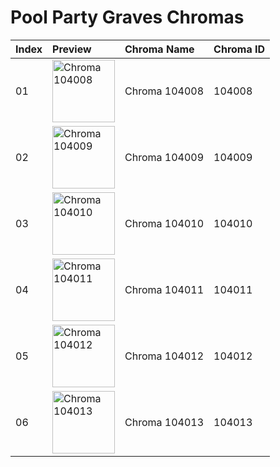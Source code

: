 # Pool Party Graves Chromas

| Index | Preview | Chroma Name | Chroma ID |
|:---|:---|:---|:---|
| 01 | <img src='https://raw.communitydragon.org/latest/plugins/rcp-be-lol-game-data/global/default/v1/champion-chroma-images/104/104008.png' alt='Chroma 104008' width='100'> | Chroma 104008 | 104008 |
| 02 | <img src='https://raw.communitydragon.org/latest/plugins/rcp-be-lol-game-data/global/default/v1/champion-chroma-images/104/104009.png' alt='Chroma 104009' width='100'> | Chroma 104009 | 104009 |
| 03 | <img src='https://raw.communitydragon.org/latest/plugins/rcp-be-lol-game-data/global/default/v1/champion-chroma-images/104/104010.png' alt='Chroma 104010' width='100'> | Chroma 104010 | 104010 |
| 04 | <img src='https://raw.communitydragon.org/latest/plugins/rcp-be-lol-game-data/global/default/v1/champion-chroma-images/104/104011.png' alt='Chroma 104011' width='100'> | Chroma 104011 | 104011 |
| 05 | <img src='https://raw.communitydragon.org/latest/plugins/rcp-be-lol-game-data/global/default/v1/champion-chroma-images/104/104012.png' alt='Chroma 104012' width='100'> | Chroma 104012 | 104012 |
| 06 | <img src='https://raw.communitydragon.org/latest/plugins/rcp-be-lol-game-data/global/default/v1/champion-chroma-images/104/104013.png' alt='Chroma 104013' width='100'> | Chroma 104013 | 104013 |
